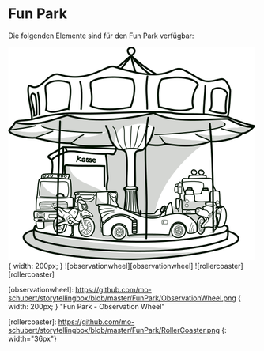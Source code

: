 # Fun Park

Die folgenden Elemente sind für den Fun Park verfügbar:

![carousel][carousel]{ width: 200px; }
![observationwheel][observationwheel]
![rollercoaster][rollercoaster]


[carousel]: https://github.com/mo-schubert/storytellingbox/blob/master/FunPark/Carousel.png "Fun Park - Carousel"

[observationwheel]: https://github.com/mo-schubert/storytellingbox/blob/master/FunPark/ObservationWheel.png { width: 200px; } "Fun Park - Observation Wheel"

[rollercoaster]: https://github.com/mo-schubert/storytellingbox/blob/master/FunPark/RollerCoaster.png {: width="36px"}
